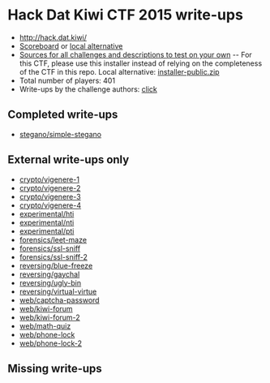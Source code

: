 # Hack Dat Kiwi CTF 2015 write-ups

* <http://hack.dat.kiwi/>
* [Scoreboard](http://hack.dat.kiwi/scoreboard) or [local alternative](./scoreboard)
* [Sources for all challenges and descriptions to test on your own](http://hack.dat.kiwi/static/installer-public.zip) -- For this CTF, please use this installer instead of relying on the completeness of the CTF in this repo. Local alternative: [installer-public.zip](./installer-public.zip)
* Total number of players: 401
* Write-ups by the challenge authors: [click](http://hack.dat.kiwi/writeup)

## Completed write-ups

* [stegano/simple-stegano](stegano/simple-stegano)

## External write-ups only

* [crypto/vigenere-1](crypto/vigenere-1)
* [crypto/vigenere-2](crypto/vigenere-2)
* [crypto/vigenere-3](crypto/vigenere-3)
* [crypto/vigenere-4](crypto/vigenere-4)
* [experimental/hti](experimental/hti)
* [experimental/nti](experimental/nti)
* [experimental/pti](experimental/pti)
* [forensics/leet-maze](forensics/leet-maze)
* [forensics/ssl-sniff](forensics/ssl-sniff)
* [forensics/ssl-sniff-2](forensics/ssl-sniff-2)
* [reversing/blue-freeze](reversing/blue-freeze)
* [reversing/gaychal](reversing/gaychal)
* [reversing/ugly-bin](reversing/ugly-bin)
* [reversing/virtual-virtue](reversing/virtual-virtue)
* [web/captcha-password](web/captcha-password)
* [web/kiwi-forum](web/kiwi-forum)
* [web/kiwi-forum-2](web/kiwi-forum-2)
* [web/math-quiz](web/math-quiz)
* [web/phone-lock](web/phone-lock)
* [web/phone-lock-2](web/phone-lock-2)

## Missing write-ups